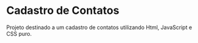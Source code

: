 # Cadastro de Contatos
Projeto destinado a um cadastro de contatos utilizando Html, JavaScript e CSS puro.
